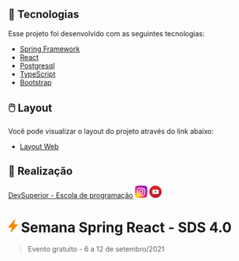 ## 🧪 Tecnologias

Esse projeto foi desenvolvido com as seguintes tecnologias:

- [Spring Framework](https://spring.io/)
- [React](https://reactjs.org)
- [Postgresql](https://www.postgresql.org/)
- [TypeScript](https://www.typescriptlang.org/)
- [Bootstrap](https://getbootstrap.com/)

## 🖱️ Layout

Você pode visualizar o layout do projeto através do link abaixo:

- [Layout Web](https://dsvendas-brunofv.netlify.app/)

## 🔖 Realização

[DevSuperior - Escola de programação](https://devsuperior.com.br)
[![DevSuperior no Instagram](https://raw.githubusercontent.com/devsuperior/bds-assets/main/ds/ig-icon.png)](https://instagram.com/devsuperior.ig)
[![DevSuperior no Youtube](https://raw.githubusercontent.com/devsuperior/bds-assets/main/ds/yt-icon.png)](https://youtube.com/devsuperior)

# ![logo](https://raw.githubusercontent.com/devsuperior/bds-assets/main/ds/devsuperior-logo-small.png) Semana Spring React - SDS 4.0

> Evento gratuito - 6 a 12 de setembro/2021

